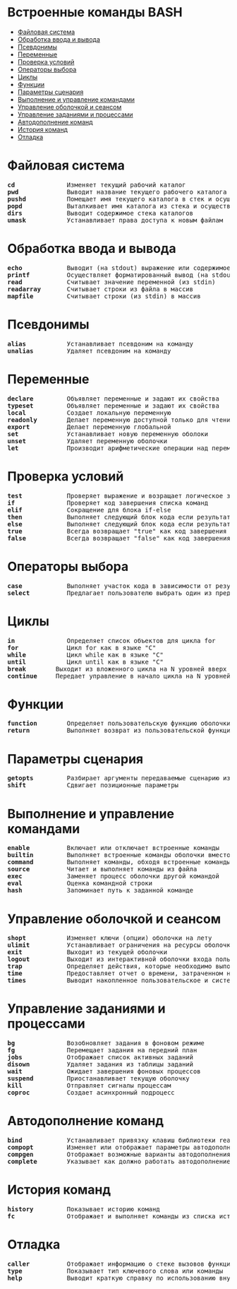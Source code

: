 # Встроенные команды BASH
   * [Файловая система](#файловая-система)
   * [Обработка ввода и вывода](#обработка-ввода-и-вывода)
   * [Псевдонимы](#псевдонимы)
   * [Переменные](#переменные)
   * [Проверка условий](#проверка-условий)
   * [Операторы выбора](#операторы-выбора)
   * [Циклы](#циклы)
   * [Функции](#функции)
   * [Параметры сценария](#параметры-сценария)
   * [Выполнение и управление командами](#выполнение-и-управление-командами)
   * [Управление оболочкой и сеансом](#управление-оболочкой-и-сеансом)
   * [Управление заданиями и процессами](#управление-заданиями-и-процессами)
   * [Автодополнение команд](#автодополнение-команд)
   * [История команд](#история-команд)
   * [Отладка](#отладка)

# Файловая система
<pre>
<b>cd</b>              Изменяет текущий рабочий каталог
<b>pwd</b>             Выводит название текущего рабочего каталога
<b>pushd</b>           Помещает имя текущего каталога в стек и осуществляет переход в новый каталог
<b>popd</b>            Выталкивает имя каталога из стека и осуществляет переход в старый каталог
<b>dirs</b>            Выводит содержимое стека каталогов
<b>umask</b>           Устанавливает права доступа к новым файлам
</pre>

# Обработка ввода и вывода
<pre>
<b>echo</b>            Выводит (на stdout) выражение или содержимое переменной
<b>printf</b>          Осуществляет форматированный вывод (на stdout)
<b>read</b>            Считывает значение переменной (из stdin)
<b>readarray</b>       Считывает строки из файла в массив
<b>mapfile</b>         Считывает строки (из stdin) в массив
</pre>

# Псевдонимы
<pre>
<b>alias</b>           Устанавливает псевдоним на команду
<b>unalias</b>         Удаляет псевдоним на команду
</pre>

# Переменные
<pre>
<b>declare</b>         Объявляет переменные и задают их свойства
<b>typeset</b>         Объявляет переменные и задают их свойства
<b>local</b>           Создает локальную переменную
<b>readonly</b>        Делает переменную доступной только для чтения
<b>export</b>          Делает переменную глобальной
<b>set</b>             Устанавливает новую переменную оболоки
<b>unset</b>           Удаляет переменную оболочки
<b>let</b>             Производит арифметические операции над переменными
</pre>

# Проверка условий
<pre>
<b>test</b>            Проверяет выражение и возращает логическое значение
<b>if</b>              Проверяет код завершения списка команд
<b>elif</b>            Сокращение для блока if-else
<b>then</b>            Выполняет следующий блок кода если результат "true"
<b>else</b>            Выполняет следующий блок кода если результат "false"
<b>true</b>            Всегда возвращает "true" как код завершения программы
<b>false</b>           Всегда возвращает "false" как код завершения программы
</pre>

# Операторы выбора
<pre>
<b>case</b>            Выполняет участок кода в зависимости от результатов проверки условий
<b>select</b>          Предлагает пользователю выбрать один из представленных вариантов
</pre>

# Циклы
<pre>
<b>in</b>              Определяет список объектов для цикла for
<b>for</b>             Цикл for как в языке "C"
<b>while</b>           Цикл while как в языке "C"
<b>until</b>           Цикл until как в языке "C"
<b>break <N></b>       Выходит из вложенного цикла на N уровней вверх
<b>continue <N></b>    Передает управление в начало цикла на N уровней вверх
</pre>

# Функции
<pre>
<b>function</b>        Определяет пользовательскую функцию оболочки
<b>return</b>          Выполняет возврат из пользовательской функции
</pre>

# Параметры сценария
<pre>
<b>getopts</b>         Разбирает аргументы передаваемые сценарию из командной строки
<b>shift</b>           Сдвигает позиционные параметры
</pre>

# Выполнение и управление командами
<pre>
<b>enable</b>          Включает или отключает встроенные команды
<b>builtin</b>         Выполняет встроенные команды оболочки вместо внешних
<b>command</b>         Выполняет команды, обходя встроенные команды оболочки
<b>source</b>          Читает и выполняет команды из файла
<b>exec</b>            Заменяет процесс оболочки другой командой
<b>eval</b>            Оценка командной строки
<b>hash</b>            Запоминает путь к заданной команде
</pre>

# Управление оболочкой и сеансом
<pre>
<b>shopt</b>           Изменяет ключи (опции) оболочки на лету
<b>ulimit</b>          Устанавливает ограничения на ресурсы оболочки
<b>exit</b>            Выходит из текущей оболочки
<b>logout</b>          Выходит из интерактивной оболочки входа пользователя в систему
<b>trap</b>            Определяет действия, которые необходимо выполнить при получении сигналов
<b>time</b>            Предоставляет отчет о времени, затраченном на выполнение конвейера
<b>times</b>           Выводит накопленное пользовательское и системное время оболочки и дочерних процессов
</pre>

# Управление заданиями и процессами
<pre>
<b>bg</b>              Возобновляет задания в фоновом режиме
<b>fg</b>              Перемещает задания на передний план
<b>jobs</b>            Отображает список активных заданий
<b>disown</b>          Удаляет задания из таблицы заданий
<b>wait</b>            Ожидает завершения фоновых процессов
<b>suspend</b>         Приостанавливает текущую оболочку
<b>kill</b>            Отправляет сигналы процессам
<b>coproc</b>          Создает асинхронный подроцесс
</pre>

# Автодополнение команд
<pre>
<b>bind</b>            Устанавливает привязку клавиш библиотеки readline
<b>compopt</b>         Изменяет или отображает параметры автодополнения оболочки
<b>compgen</b>         Отображает возможные варианты автодополнения в зависимости от опций
<b>complete</b>        Указывает как должно работать автодополнение аргументов
</pre>

# История команд
<pre>
<b>history</b>         Показывает историю команд
<b>fc</b>              Отображает и выполняет команды из списка истории
</pre>

# Отладка
<pre>
<b>caller</b>          Отображает информацию о стеке вызовов функций
<b>type</b>            Показывает тип ключевого слова или команды
<b>help</b>            Выводит краткую справку по использованию внутренней команды
</pre>
